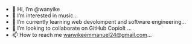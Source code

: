- 👋 Hi, I’m @wanyike
- 👀 I’m interested in music...
- 🌱 I’m currently learning web devolompent and software engineering...
- 💞️ I’m looking to collaborate on  GitHub Copiolt ...
- 📫 How to reach me wanyikeemmanuel24@gmail.com...

<!---
wanyike/wanyike is a ✨ special ✨ repository because its `README.md` (this file) appears on your GitHub profile.
You can click the Preview link to take a look at your changes.
--->
